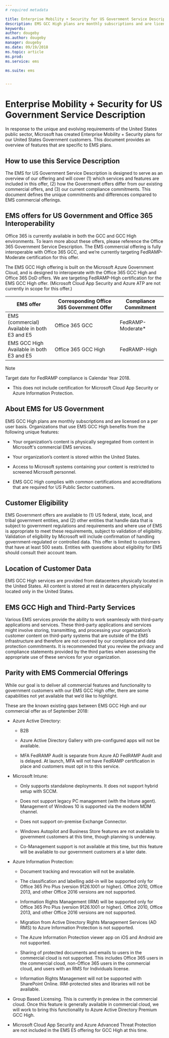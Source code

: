 ```yaml
---
# required metadata

title: Enterprise Mobility + Security for US Government Service Description 
description: EMS GCC High plans are monthly subscriptions and are licensed on a per user basis.
keywords:
author: dougeby
ms.author: dougeby
manager: dougeby
ms.date: 09/19/2018
ms.topic: article
ms.prod:
ms.service: ems

ms.suite: ems


---
```

# Enterprise Mobility + Security for US Government Service Description 
In response to the unique and evolving requirements of the United States public sector, Microsoft has created Enterprise Mobility + Security plans for our United States Government customers. This document provides an overview of features that are specific to EMS plans.  

## How to use this Service Description 
The EMS for US Government Service Description is designed to serve as an overview of our offering and will cover (1) which services and features are included in this offer, (2) how the Government offers differ from our existing commercial offers, and (3) our current compliance commitments. This document defines the unique commitments and differences compared to EMS commercial offerings.  

## EMS offers for US Government and Office 365 Interoperability 
Office 365 is currently available in both the GCC and GCC High environments. To learn more about these offers, please reference the Office 365 Government Service Description. The EMS commercial offering is fully interoperable with Office 365 GCC, and we’re currently targeting FedRAMP-Moderate certification for this offer. 

The EMS GCC High offering is built on the Microsoft Azure Government Cloud, and is designed to interoperate with the Office 365 GCC High and Office 365 DoD offers. We are targeting FedRAMP-High certification for the EMS GCC High offer. (Microsoft Cloud App Security and Azure ATP are not currently in scope for this offer.)

|EMS offer|Corresponding Office 365 Government Offer|Compliance Commitment|
|-----------|-----------|-----------|
|EMS (commercial)</br>Available in both E3 and E5|Office 365 GCC|FedRAMP-Moderate*|
|EMS GCC High</br>Available in both E3 and E5|Office 365 GCC High|FedRAMP-High| 

> [!Note]    
> Target date for FedRAMP compliance is Calendar Year 2018.
> * This does not include certification for Microsoft Cloud App Security or Azure Information Protection.

## About EMS for US Government 
EMS GCC High plans are monthly subscriptions and are licensed on a per user basis. Organizations that use EMS GCC High benefits from the following unique features:  

- Your organization’s content is physically segregated from content in Microsoft's commercial EMS services. 

- Your organization’s content is stored within the United States. 

- Access to Microsoft systems containing your content is restricted to screened Microsoft personnel. 

- EMS GCC High complies with common certifications and accreditations that are required for US Public Sector customers. 

## Customer Eligibility 
EMS Government offers are available to (1) US federal, state, local, and tribal government entities, and (2) other entities that handle data that is subject to government regulations and requirements and where use of EMS  is appropriate to meet these requirements, subject to validation of eligibility. Validation of eligibility by Microsoft will include confirmation of handling government-regulated or controlled data. This offer is limited to customers that have at least 500 seats. Entities with questions about eligibility for EMS should consult their account team.  

## Location of Customer Data 
EMS GCC High services are provided from datacenters physically located in the United States. All content is stored at rest in datacenters physically located only in the United States.  

## EMS GCC High and Third-Party Services 
Various EMS services provide the ability to work seamlessly with third-party applications and services. These third-party applications and services might involve storing, transmitting, and processing your organization’s customer content on third-party systems that are outside of the EMS infrastructure and therefore are not covered by our compliance and data protection commitments. It is recommended that you review the privacy and compliance statements provided by the third parties when assessing the appropriate use of these services for your organization.  

## Parity with EMS Commercial Offerings 
While our goal is to deliver all commercial features and functionality to government customers with our EMS GCC High offer, there are some capabilities not yet available that we’d like to highlight.  
    
These are the known existing gaps between EMS GCC High and our commercial offer as of September 2018:  

- Azure Active Directory:

  - B2B

  - Azure Active Directory Gallery with pre-configured apps will not be available. 

  - MFA FedRAMP Audit is separate from Azure AD FedRAMP Audit and is delayed. At launch, MFA will not have FedRAMP certification in place and customers must opt in to this service. 

- Microsoft Intune:

  - Only supports standalone deployments. It does not support hybrid setup with SCCM.

  - Does not support legacy PC management (with the Intune agent). Management of Windows 10 is supported via the modern MDM channel.

  - Does not support on-premise Exchange Connector.

  - Windows Autopilot and Business Store features are not available to government customers at this time, though planning is underway.

  - Co-Management support is not available at this time, but this feature will be available to our government customers at a later date.


- Azure Information Protection:

  - Document tracking and revocation will not be available.

  - The classification and labelling add-in will be supported only for Office 365 Pro Plus (version 9126.1001 or higher). Office 2010, Office 2013, and other Office 2016 versions are not supported.

  - Information Rights Management (IRM) will be supported only for Office 365 Pro Plus (version 9126.1001 or higher). Office 2010, Office 2013, and other Office 2016 versions are not supported.

  - Migration from Active Directory Rights Management Services (AD RMS) to Azure Information Protection is not supported.

  - The Azure Information Protection viewer app on iOS and Android are not supported.

  - Sharing of protected documents and emails to users in the commercial cloud is not supported. This includes Office 365 users in the commercial cloud, non-Office 365 users in the commercial cloud, and users with an RMS for Individuals license.

  - Information Rights Management will not be supported with SharePoint Online. IRM-protected sites and libraries will not be available. 

- Group Based Licensing. This is currently in preview in the commercial cloud. Once this feature is generally available in commercial cloud, we will work to bring this functionality to Azure Active Directory Premium GCC High.

- Microsoft Cloud App Security and Azure Advanced Threat Protection are not included in the EMS E5 offering for GCC High at this time.
